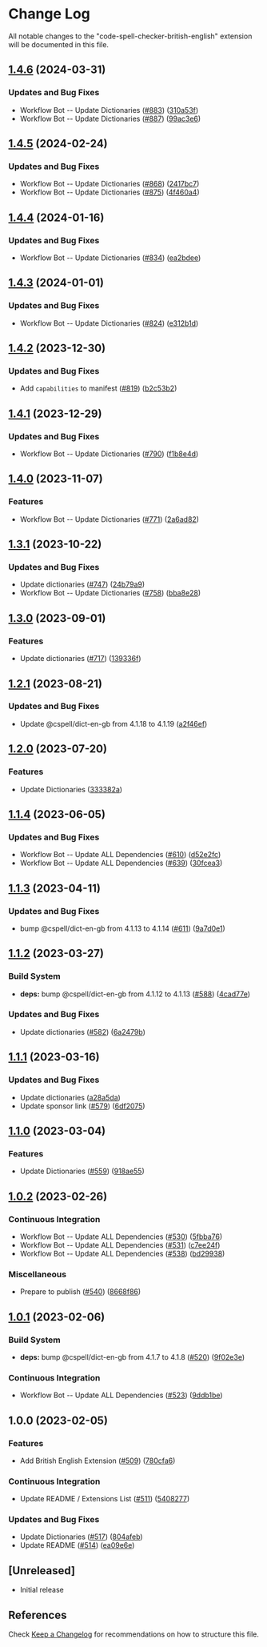 # Change Log

All notable changes to the "code-spell-checker-british-english" extension will be documented in this file.

## [1.4.6](https://github.com/streetsidesoftware/vscode-cspell-dict-extensions/compare/code-spell-checker-british-english@1.4.5...code-spell-checker-british-english@1.4.6) (2024-03-31)


### Updates and Bug Fixes

* Workflow Bot -- Update Dictionaries ([#883](https://github.com/streetsidesoftware/vscode-cspell-dict-extensions/issues/883)) ([310a53f](https://github.com/streetsidesoftware/vscode-cspell-dict-extensions/commit/310a53f933cb97ba12f7f82b9d715480a156d12f))
* Workflow Bot -- Update Dictionaries ([#887](https://github.com/streetsidesoftware/vscode-cspell-dict-extensions/issues/887)) ([99ac3e6](https://github.com/streetsidesoftware/vscode-cspell-dict-extensions/commit/99ac3e6405d37eb3a68c8d6b1dce4d22f9ef817d))

## [1.4.5](https://github.com/streetsidesoftware/vscode-cspell-dict-extensions/compare/code-spell-checker-british-english@1.4.4...code-spell-checker-british-english@1.4.5) (2024-02-24)


### Updates and Bug Fixes

* Workflow Bot -- Update Dictionaries ([#868](https://github.com/streetsidesoftware/vscode-cspell-dict-extensions/issues/868)) ([2417bc7](https://github.com/streetsidesoftware/vscode-cspell-dict-extensions/commit/2417bc71f2839c77281521030d29349cc5a71db1))
* Workflow Bot -- Update Dictionaries ([#875](https://github.com/streetsidesoftware/vscode-cspell-dict-extensions/issues/875)) ([4f460a4](https://github.com/streetsidesoftware/vscode-cspell-dict-extensions/commit/4f460a49c67cd58db6fcdb386e3c02a43bcb1809))

## [1.4.4](https://github.com/streetsidesoftware/vscode-cspell-dict-extensions/compare/code-spell-checker-british-english@1.4.3...code-spell-checker-british-english@1.4.4) (2024-01-16)


### Updates and Bug Fixes

* Workflow Bot -- Update Dictionaries ([#834](https://github.com/streetsidesoftware/vscode-cspell-dict-extensions/issues/834)) ([ea2bdee](https://github.com/streetsidesoftware/vscode-cspell-dict-extensions/commit/ea2bdeefcc09ae46c3bfaed11ad731401e8a6dc4))

## [1.4.3](https://github.com/streetsidesoftware/vscode-cspell-dict-extensions/compare/code-spell-checker-british-english@1.4.2...code-spell-checker-british-english@1.4.3) (2024-01-01)


### Updates and Bug Fixes

* Workflow Bot -- Update Dictionaries ([#824](https://github.com/streetsidesoftware/vscode-cspell-dict-extensions/issues/824)) ([e312b1d](https://github.com/streetsidesoftware/vscode-cspell-dict-extensions/commit/e312b1d57f791c4be8dbf54653abfd2e101035f2))

## [1.4.2](https://github.com/streetsidesoftware/vscode-cspell-dict-extensions/compare/code-spell-checker-british-english@1.4.1...code-spell-checker-british-english@1.4.2) (2023-12-30)


### Updates and Bug Fixes

* Add `capabilities` to manifest ([#819](https://github.com/streetsidesoftware/vscode-cspell-dict-extensions/issues/819)) ([b2c53b2](https://github.com/streetsidesoftware/vscode-cspell-dict-extensions/commit/b2c53b27df0597c88c82c9773c054a1a5f6c1b54))

## [1.4.1](https://github.com/streetsidesoftware/vscode-cspell-dict-extensions/compare/code-spell-checker-british-english@1.4.0...code-spell-checker-british-english@1.4.1) (2023-12-29)


### Updates and Bug Fixes

* Workflow Bot -- Update Dictionaries ([#790](https://github.com/streetsidesoftware/vscode-cspell-dict-extensions/issues/790)) ([f1b8e4d](https://github.com/streetsidesoftware/vscode-cspell-dict-extensions/commit/f1b8e4d7a12adb4443302b011eb27e6e988f3ad7))

## [1.4.0](https://github.com/streetsidesoftware/vscode-cspell-dict-extensions/compare/code-spell-checker-british-english@1.3.1...code-spell-checker-british-english@1.4.0) (2023-11-07)


### Features

* Workflow Bot -- Update Dictionaries ([#771](https://github.com/streetsidesoftware/vscode-cspell-dict-extensions/issues/771)) ([2a6ad82](https://github.com/streetsidesoftware/vscode-cspell-dict-extensions/commit/2a6ad8295ed4e5264867df8c9c97e14d6e0763bc))

## [1.3.1](https://github.com/streetsidesoftware/vscode-cspell-dict-extensions/compare/code-spell-checker-british-english@1.3.0...code-spell-checker-british-english@1.3.1) (2023-10-22)


### Updates and Bug Fixes

* Update dictionaries ([#747](https://github.com/streetsidesoftware/vscode-cspell-dict-extensions/issues/747)) ([24b79a9](https://github.com/streetsidesoftware/vscode-cspell-dict-extensions/commit/24b79a9e1b641009b6fd3206eebd443169e67123))
* Workflow Bot -- Update Dictionaries ([#758](https://github.com/streetsidesoftware/vscode-cspell-dict-extensions/issues/758)) ([bba8e28](https://github.com/streetsidesoftware/vscode-cspell-dict-extensions/commit/bba8e288ef76ced6d53c8ef0f058002514b27c6a))

## [1.3.0](https://github.com/streetsidesoftware/vscode-cspell-dict-extensions/compare/code-spell-checker-british-english@1.2.1...code-spell-checker-british-english@1.3.0) (2023-09-01)


### Features

* Update dictionaries ([#717](https://github.com/streetsidesoftware/vscode-cspell-dict-extensions/issues/717)) ([139336f](https://github.com/streetsidesoftware/vscode-cspell-dict-extensions/commit/139336fdb74ae9954847509f3dbb89300777ad24))

## [1.2.1](https://github.com/streetsidesoftware/vscode-cspell-dict-extensions/compare/code-spell-checker-british-english@1.2.0...code-spell-checker-british-english@1.2.1) (2023-08-21)


### Updates and Bug Fixes

* Update @cspell/dict-en-gb from 4.1.18 to 4.1.19 ([a2f46ef](https://github.com/streetsidesoftware/vscode-cspell-dict-extensions/commit/a2f46efa8ed393d117ccb27faba3bf2b2b1eb5b3))

## [1.2.0](https://github.com/streetsidesoftware/vscode-cspell-dict-extensions/compare/code-spell-checker-british-english@1.1.4...code-spell-checker-british-english@1.2.0) (2023-07-20)


### Features

* Update Dictionaries ([333382a](https://github.com/streetsidesoftware/vscode-cspell-dict-extensions/commit/333382a02ac229a13b3d77a122b7e8201cad695c))

## [1.1.4](https://github.com/streetsidesoftware/vscode-cspell-dict-extensions/compare/code-spell-checker-british-english@1.1.3...code-spell-checker-british-english@1.1.4) (2023-06-05)


### Updates and Bug Fixes

* Workflow Bot -- Update ALL Dependencies ([#610](https://github.com/streetsidesoftware/vscode-cspell-dict-extensions/issues/610)) ([d52e2fc](https://github.com/streetsidesoftware/vscode-cspell-dict-extensions/commit/d52e2fce4f0fc581e8d901cd82ea68ba31557977))
* Workflow Bot -- Update ALL Dependencies ([#639](https://github.com/streetsidesoftware/vscode-cspell-dict-extensions/issues/639)) ([30fcea3](https://github.com/streetsidesoftware/vscode-cspell-dict-extensions/commit/30fcea3356aa445a12726fc8313c926efd3159fe))

## [1.1.3](https://github.com/streetsidesoftware/vscode-cspell-dict-extensions/compare/code-spell-checker-british-english@1.1.2...code-spell-checker-british-english@1.1.3) (2023-04-11)


### Updates and Bug Fixes

* bump @cspell/dict-en-gb from 4.1.13 to 4.1.14 ([#611](https://github.com/streetsidesoftware/vscode-cspell-dict-extensions/issues/611)) ([9a7d0e1](https://github.com/streetsidesoftware/vscode-cspell-dict-extensions/commit/9a7d0e1e3c2a1164a7149f059e213976f5767332))

## [1.1.2](https://github.com/streetsidesoftware/vscode-cspell-dict-extensions/compare/code-spell-checker-british-english@1.1.1...code-spell-checker-british-english@1.1.2) (2023-03-27)


### Build System

* **deps:** bump @cspell/dict-en-gb from 4.1.12 to 4.1.13 ([#588](https://github.com/streetsidesoftware/vscode-cspell-dict-extensions/issues/588)) ([4cad77e](https://github.com/streetsidesoftware/vscode-cspell-dict-extensions/commit/4cad77e7f8eafb68734505ec6cc3f3dd6ce0cd13))


### Updates and Bug Fixes

* Update dictionaries ([#582](https://github.com/streetsidesoftware/vscode-cspell-dict-extensions/issues/582)) ([6a2479b](https://github.com/streetsidesoftware/vscode-cspell-dict-extensions/commit/6a2479ba45e4040808d172dc8ad734b41d27ac91))

## [1.1.1](https://github.com/streetsidesoftware/vscode-cspell-dict-extensions/compare/code-spell-checker-british-english@1.1.0...code-spell-checker-british-english@1.1.1) (2023-03-16)


### Updates and Bug Fixes

* Update dictionaries ([a28a5da](https://github.com/streetsidesoftware/vscode-cspell-dict-extensions/commit/a28a5dab399499399b03df23ee955d668dca490e))
* Update sponsor link ([#579](https://github.com/streetsidesoftware/vscode-cspell-dict-extensions/issues/579)) ([6df2075](https://github.com/streetsidesoftware/vscode-cspell-dict-extensions/commit/6df2075cda94e9253a1f11d5dcf63e73a49b8edd))

## [1.1.0](https://github.com/streetsidesoftware/vscode-cspell-dict-extensions/compare/code-spell-checker-british-english@1.0.2...code-spell-checker-british-english@1.1.0) (2023-03-04)


### Features

* Update Dictionaries ([#559](https://github.com/streetsidesoftware/vscode-cspell-dict-extensions/issues/559)) ([918ae55](https://github.com/streetsidesoftware/vscode-cspell-dict-extensions/commit/918ae55e564f42b8ebe6cb6b448be68c9af03137))

## [1.0.2](https://github.com/streetsidesoftware/vscode-cspell-dict-extensions/compare/code-spell-checker-british-english@1.0.1...code-spell-checker-british-english@1.0.2) (2023-02-26)


### Continuous Integration

* Workflow Bot -- Update ALL Dependencies ([#530](https://github.com/streetsidesoftware/vscode-cspell-dict-extensions/issues/530)) ([5fbba76](https://github.com/streetsidesoftware/vscode-cspell-dict-extensions/commit/5fbba768b218dc7dc9a144ffb78b075f33d7265f))
* Workflow Bot -- Update ALL Dependencies ([#531](https://github.com/streetsidesoftware/vscode-cspell-dict-extensions/issues/531)) ([c7ee24f](https://github.com/streetsidesoftware/vscode-cspell-dict-extensions/commit/c7ee24f30552a6e8904a8d489b8a76ddcd3eedec))
* Workflow Bot -- Update ALL Dependencies ([#538](https://github.com/streetsidesoftware/vscode-cspell-dict-extensions/issues/538)) ([bd29938](https://github.com/streetsidesoftware/vscode-cspell-dict-extensions/commit/bd299389f470611cea6aad06ed7bba05e447117c))


### Miscellaneous

* Prepare to publish ([#540](https://github.com/streetsidesoftware/vscode-cspell-dict-extensions/issues/540)) ([8668f86](https://github.com/streetsidesoftware/vscode-cspell-dict-extensions/commit/8668f86b5fe3bf076cc44db54ec9b15d2f137623))

## [1.0.1](https://github.com/streetsidesoftware/vscode-cspell-dict-extensions/compare/code-spell-checker-british-english@1.0.0...code-spell-checker-british-english@1.0.1) (2023-02-06)


### Build System

* **deps:** bump @cspell/dict-en-gb from 4.1.7 to 4.1.8 ([#520](https://github.com/streetsidesoftware/vscode-cspell-dict-extensions/issues/520)) ([9f02e3e](https://github.com/streetsidesoftware/vscode-cspell-dict-extensions/commit/9f02e3e15b5f2a73263a4862d5c171dcb3647805))


### Continuous Integration

* Workflow Bot -- Update ALL Dependencies ([#523](https://github.com/streetsidesoftware/vscode-cspell-dict-extensions/issues/523)) ([9ddb1be](https://github.com/streetsidesoftware/vscode-cspell-dict-extensions/commit/9ddb1be69e4903bb23bc73b6f6afb43c4eb6ec6b))

## 1.0.0 (2023-02-05)


### Features

* Add British English Extension ([#509](https://github.com/streetsidesoftware/vscode-cspell-dict-extensions/issues/509)) ([780cfa6](https://github.com/streetsidesoftware/vscode-cspell-dict-extensions/commit/780cfa6915dd74772412fac52861fead4617fe9b))


### Continuous Integration

* Update README / Extensions List ([#511](https://github.com/streetsidesoftware/vscode-cspell-dict-extensions/issues/511)) ([5408277](https://github.com/streetsidesoftware/vscode-cspell-dict-extensions/commit/540827776a4d58490e764eb71a02cdecc7b69e9e))


### Updates and Bug Fixes

* Update Dictionaries ([#517](https://github.com/streetsidesoftware/vscode-cspell-dict-extensions/issues/517)) ([804afeb](https://github.com/streetsidesoftware/vscode-cspell-dict-extensions/commit/804afeb61e930613c698c812f9922c1e080acc53))
* Update README ([#514](https://github.com/streetsidesoftware/vscode-cspell-dict-extensions/issues/514)) ([ea09e6e](https://github.com/streetsidesoftware/vscode-cspell-dict-extensions/commit/ea09e6e467f7296d80013fec8da3b6e899a51a5a))

## [Unreleased]

- Initial release

## References

Check [Keep a Changelog](http://keepachangelog.com/) for recommendations on how to structure this file.
